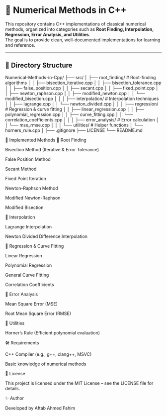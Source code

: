 # 📘 Numerical Methods in C++

This repository contains C++ implementations of classical numerical methods, organized into categories such as **Root Finding, Interpolation, Regression, Error Analysis, and Utilities**.  
The goal is to provide clean, well-documented implementations for learning and reference.

---

## 📂 Directory Structure

Numerical-Methods-in-Cpp/
├── src/
│ ├── root_finding/ # Root-finding algorithms
│ │ ├── bisection_iterative.cpp
│ │ ├── bisection_tolerance.cpp
│ │ ├── false_position.cpp
│ │ ├── secant.cpp
│ │ ├── fixed_point.cpp
│ │ ├── newton_raphson.cpp
│ │ ├── modified_newton.cpp
│ │ └── modified_bisection.cpp
│ │
│ ├── interpolation/ # Interpolation techniques
│ │ ├── lagrange.cpp
│ │ └── newton_divided.cpp
│ │
│ ├── regression/ # Regression & curve fitting
│ │ ├── linear_regression.cpp
│ │ ├── polynomial_regression.cpp
│ │ ├── curve_fitting.cpp
│ │ └── correlation_coefficients.cpp
│ │
│ ├── error_analysis/ # Error calculation
│ │ └── mse_rmse.cpp
│ │
│ └── utilities/ # Helper functions
│ └── horners_rule.cpp
│
├── .gitignore
├── LICENSE
└── README.md

📌 Implemented Methods
🔹 Root Finding

Bisection Method (Iterative & Error Tolerance)

False Position Method

Secant Method

Fixed Point Iteration

Newton-Raphson Method

Modified Newton-Raphson

Modified Bisection

🔹 Interpolation

Lagrange Interpolation

Newton Divided Difference Interpolation

🔹 Regression & Curve Fitting

Linear Regression

Polynomial Regression

General Curve Fitting

Correlation Coefficients

🔹 Error Analysis

Mean Square Error (MSE)

Root Mean Square Error (RMSE)

🔹 Utilities

Horner’s Rule (Efficient polynomial evaluation)

🛠 Requirements

C++ Compiler (e.g., g++, clang++, MSVC)

Basic knowledge of numerical methods

📜 License

This project is licensed under the MIT License – see the LICENSE
file for details.

✨ Author

Developed by Aftab Ahmed Fahim
